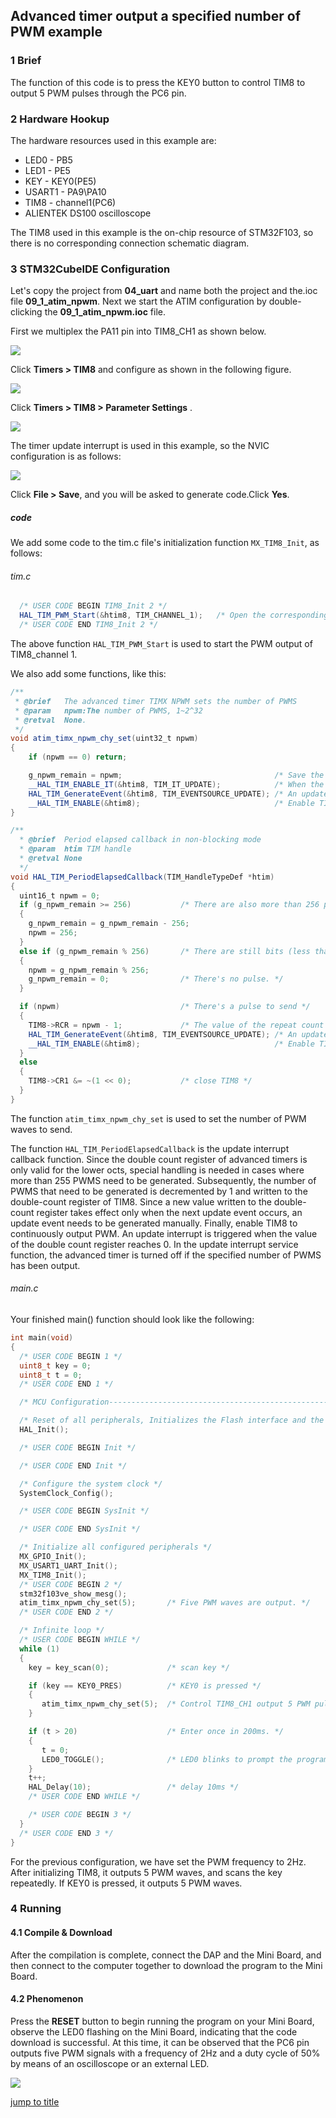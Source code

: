 ## Advanced timer output a specified number of PWM example<a name="brief"></a>

### 1 Brief
The function of this code is to press the KEY0 button to control TIM8 to output 5 PWM pulses through the PC6 pin.
### 2 Hardware Hookup
The hardware resources used in this example are:
+ LED0 - PB5
+ LED1 - PE5
+ KEY - KEY0(PE5)
+ USART1 - PA9\PA10
+ TIM8 - channel1(PC6)
+ ALIENTEK DS100 oscilloscope

The TIM8 used in this example is the on-chip resource of STM32F103, so there is no corresponding connection schematic diagram.

### 3 STM32CubeIDE Configuration

Let's copy the project from **04_uart** and name both the project and the.ioc file **09_1_atim_npwm**. Next we start the ATIM configuration by double-clicking the **09_1_atim_npwm.ioc** file.

First we multiplex the PA11 pin into TIM8_CH1 as shown below.

<img src="../../1_docs/3_figures/09_1_atim_npwm/01_pin.png">

Click **Timers > TIM8** and configure as shown in the following figure.

<img src="../../1_docs/3_figures/09_1_atim_npwm/02_config.png">

Click **Timers > TIM8 > Parameter Settings** .

<img src="../../1_docs/3_figures/09_1_atim_npwm/03_parameter.png">

The timer update interrupt is used in this example, so the NVIC configuration is as follows:

<img src="../../1_docs/3_figures/09_1_atim_npwm/04_nvic.png">

Click **File > Save**, and you will be asked to generate code.Click **Yes**.

##### code
We add some code to the tim.c file's initialization function ``MX_TIM8_Init``, as follows:
###### tim.c
```c#
  /* USER CODE BEGIN TIM8_Init 2 */
  HAL_TIM_PWM_Start(&htim8, TIM_CHANNEL_1);   /* Open the corresponding PWM channel. */
  /* USER CODE END TIM8_Init 2 */
```
The above function ``HAL_TIM_PWM_Start`` is used to start the PWM output of TIM8_channel 1.

We also add some functions, like this:
```c#
/**
 * @brief   The advanced timer TIMX NPWM sets the number of PWMS
 * @param   npwm:The number of PWMS, 1~2^32
 * @retval  None.
 */
void atim_timx_npwm_chy_set(uint32_t npwm)
{
    if (npwm == 0) return;

    g_npwm_remain = npwm;                                  /* Save the number of pulses */
    __HAL_TIM_ENABLE_IT(&htim8, TIM_IT_UPDATE);            /* When the data is modified, the update is allowed to interrupt. */
    HAL_TIM_GenerateEvent(&htim8, TIM_EVENTSOURCE_UPDATE); /* An update event is generated and the pulse output is processed inside the interrupt. */
    __HAL_TIM_ENABLE(&htim8);                              /* Enable TIMX */
}

/**
  * @brief  Period elapsed callback in non-blocking mode
  * @param  htim TIM handle
  * @retval None
  */
void HAL_TIM_PeriodElapsedCallback(TIM_HandleTypeDef *htim)
{
  uint16_t npwm = 0;
  if (g_npwm_remain >= 256)           /* There are also more than 256 pulses to be sent. */
  {
    g_npwm_remain = g_npwm_remain - 256;
    npwm = 256;
  }
  else if (g_npwm_remain % 256)       /* There are still bits (less than 256) of pulses to send. */
  {
    npwm = g_npwm_remain % 256;
    g_npwm_remain = 0;                /* There's no pulse. */
  }

  if (npwm)                           /* There's a pulse to send */
  {
    TIM8->RCR = npwm - 1;             /* The value of the repeat count register is set to npwm-1, which means npwm pulses */
    HAL_TIM_GenerateEvent(&htim8, TIM_EVENTSOURCE_UPDATE); /* An update event is generated and the pulse output is processed inside the interrupt */
    __HAL_TIM_ENABLE(&htim8);                              /* Enable TIMX */
  }
  else
  {
    TIM8->CR1 &= ~(1 << 0);           /* close TIM8 */
  }
}
```
The function ``atim_timx_npwm_chy_set`` is used to set the number of PWM waves to send.

The function ``HAL_TIM_PeriodElapsedCallback`` is the update interrupt callback function. Since the double count register of advanced timers is only valid for the lower octs, special handling is needed in cases where more than 255 PWMS need to be generated. Subsequently, the number of PWMS that need to be generated is decremented by 1 and written to the double-count register of TIM8. Since a new value written to the double-count register takes effect only when the next update event occurs, an update event needs to be generated manually. Finally, enable TIM8 to continuously output PWM. An update interrupt is triggered when the value of the double count register reaches 0. In the update interrupt service function, the advanced timer is turned off if the specified number of PWMS has been output.

###### main.c
Your finished main() function should look like the following:
```c
int main(void)
{
  /* USER CODE BEGIN 1 */
  uint8_t key = 0;
  uint8_t t = 0;
  /* USER CODE END 1 */

  /* MCU Configuration--------------------------------------------------------*/

  /* Reset of all peripherals, Initializes the Flash interface and the Systick. */
  HAL_Init();

  /* USER CODE BEGIN Init */

  /* USER CODE END Init */

  /* Configure the system clock */
  SystemClock_Config();

  /* USER CODE BEGIN SysInit */

  /* USER CODE END SysInit */

  /* Initialize all configured peripherals */
  MX_GPIO_Init();
  MX_USART1_UART_Init();
  MX_TIM8_Init();
  /* USER CODE BEGIN 2 */
  stm32f103ve_show_mesg();
  atim_timx_npwm_chy_set(5);       /* Five PWM waves are output. */
  /* USER CODE END 2 */

  /* Infinite loop */
  /* USER CODE BEGIN WHILE */
  while (1)
  {
    key = key_scan(0);             /* scan key */

    if (key == KEY0_PRES)          /* KEY0 is pressed */
    {
       atim_timx_npwm_chy_set(5);  /* Control TIM8_CH1 output 5 PWM pulses. */
    }

    if (t > 20)                    /* Enter once in 200ms. */
    {
       t = 0;
       LED0_TOGGLE();              /* LED0 blinks to prompt the program to run */
    }
    t++;
    HAL_Delay(10);                 /* delay 10ms */
    /* USER CODE END WHILE */

    /* USER CODE BEGIN 3 */
  }
  /* USER CODE END 3 */
}
```
For the previous configuration, we have set the PWM frequency to 2Hz. After initializing TIM8, it outputs 5 PWM waves, and scans the key repeatedly. If KEY0 is pressed, it outputs 5 PWM waves.


### 4 Running
#### 4.1 Compile & Download
After the compilation is complete, connect the DAP and the Mini Board, and then connect to the computer together to download the program to the Mini Board.
#### 4.2 Phenomenon
Press the **RESET** button to begin running the program on your Mini Board, observe the LED0 flashing on the Mini Board, indicating that the code download is successful. At this time, it can be observed that the PC6 pin outputs five PWM signals with a frequency of 2Hz and a duty cycle of 50% by means of an oscilloscope or an external LED.

<img src="../../1_docs/3_figures/09_1_atim_npwm/05_wave.png">

[jump to title](#brief)

